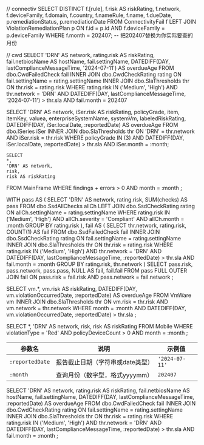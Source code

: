 // connectiv
SELECT DISTINCT 
    f.[rule],
    f.risk AS riskRating,
    f.network,
    f.deviceFamily,
    f.domain,
    f.country,
    f.nameRule,
    f.name,
    f.dueDate,
    p.remediationStatus,
    p.remediationDate
FROM ConnectivityFail f
LEFT JOIN ViolationRemediationPlan p
    ON f.id = p.id 
    AND f.deviceFamily = p.deviceFamily
WHERE f.month = 202407;   -- 把202407替换为你实际要查的月份

// cwd
SELECT 
    'DRN' AS network, 
    rating.risk AS riskRating, 
    fail.netbiosName AS hostName, 
    fail.settingName, 
    DATEDIFF(DAY, lastComplianceMessageTime, '2024-07-11') AS overdueAge
FROM dbo.CwdFailedCheck fail
INNER JOIN dbo.CwdCheckRating rating ON fail.settingName = rating.settingName
INNER JOIN dbo.SlaThresholds thr ON thr.risk = rating.risk
WHERE rating.risk IN ('Medium', 'High')
  AND thr.network = 'DRN'
  AND DATEDIFF(DAY, lastComplianceMessageTime, '2024-07-11') > thr.sla
  AND fail.month = 202407

SELECT 
    'DRN' AS network, 
    iSer.risk AS riskRating,
    policyGrade,
    item,
    itemKey,
    valuea,
    enterpriseSystemName,
    systemVm,
    labeledRiskRating,
    DATEDIFF(DAY, iSer.localDate, :reportedDate) AS overdueAge
FROM dbo.ISeries iSer
INNER JOIN dbo.SlaThresholds thr ON 'DRN' = thr.network AND iSer.risk = thr.risk
WHERE 
    policyGrade IN (3)
    AND DATEDIFF(DAY, iSer.localDate, :reportedDate) > thr.sla
    AND iSer.month = :month;

    SELECT 
    *, 
    'DRN' AS network, 
    risk, 
    risk AS riskRating
FROM MainFrame
WHERE 
    findings + errors > 0
    AND month = :month
;


WITH pass AS (
    SELECT 
        'DRN' AS network,
        rating.risk,
        SUM(checks) AS pass
    FROM dbo.SsdAllChecks allCh
    LEFT JOIN dbo.SsdCheckRating rating ON allCh.settingName = rating.settingName
    WHERE 
        rating.risk IN ('Medium', 'High')
        AND allCh.severity = 'Compliant'
        AND allCh.month = :month
    GROUP BY rating.risk
),
fail AS (
    SELECT 
        thr.network, 
        rating.risk, 
        COUNT(1) AS fail
    FROM dbo.SsdFailedCheck fail
    INNER JOIN dbo.SsdCheckRating rating ON fail.settingName = rating.settingName
    INNER JOIN dbo.SlaThresholds thr ON thr.risk = rating.risk
    WHERE 
        rating.risk IN ('Medium', 'High')
        AND thr.network = 'DRN'
        AND DATEDIFF(DAY, lastComplianceMessageTime, :reportedDate) > thr.sla
        AND fail.month = :month
    GROUP BY rating.risk, thr.network
)
SELECT 
    pass.risk, 
    pass.network, 
    pass.pass, 
    NULL AS fail, 
    fail.fail 
FROM pass
FULL OUTER JOIN fail ON pass.risk = fail.risk AND pass.network = fail.network
;


SELECT 
    vm.*, 
    vm.risk AS riskRating,
    DATEDIFF(DAY, vm.violationOccurredDate, :reportedDate) AS overdueAge
FROM VmWare vm
INNER JOIN dbo.SlaThresholds thr 
    ON vm.risk = thr.risk AND vm.network = thr.network
WHERE 
    month = :month
    AND DATEDIFF(DAY, vm.violationOccurredDate, :reportedDate) > thr.sla
;


SELECT 
    *, 
    'DRN' AS network, 
    risk, 
    risk AS riskRating
FROM Mobile
WHERE 
    violationType = 'Red'
    AND policyDeviceCount > 0
    AND month = :month
;

| 参数名             | 说明                 | 示例值            |
| --------------- | ------------------ | -------------- |
| `:reportedDate` | 报告截止日期（字符串或date类型） | `'2024-07-11'` |
| `:month`        | 查询月份（数字型，格式yyyymm） | `202407`       |

SELECT 
    'DRN' AS network, 
    rating.risk AS riskRating, 
    fail.netbiosName AS hostName, 
    fail.settingName, 
    DATEDIFF(DAY, lastComplianceMessageTime, :reportedDate) AS overdueAge
FROM dbo.CwdFailedCheck fail
INNER JOIN dbo.CwdCheckRating rating ON fail.settingName = rating.settingName
INNER JOIN dbo.SlaThresholds thr ON thr.risk = rating.risk
WHERE rating.risk IN ('Medium', 'High')
  AND thr.network = 'DRN'
  AND DATEDIFF(DAY, lastComplianceMessageTime, :reportedDate) > thr.sla
  AND fail.month = :month
;



  

